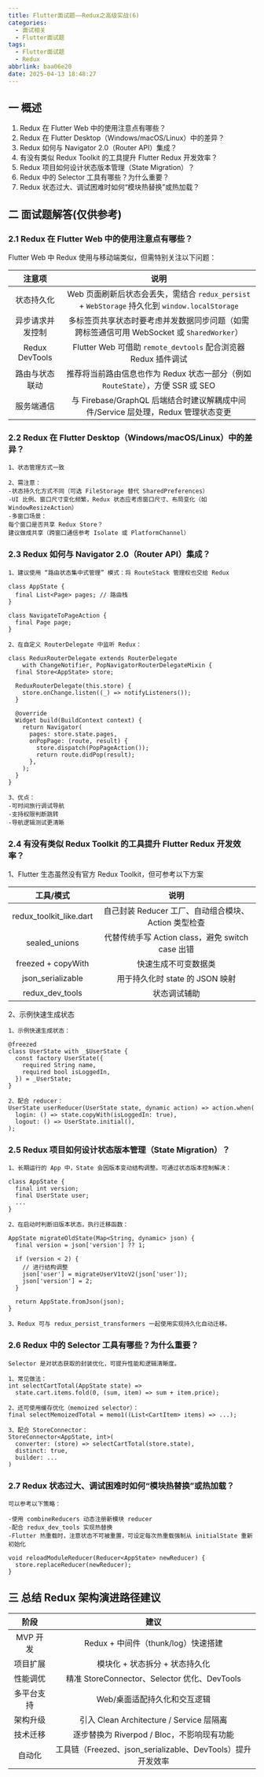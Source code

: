```yaml
---
title: Flutter面试题——Redux之高级实战(6)
categories:
  - 面试相关
  - Flutter面试题
tags:
  - Flutter面试题
  - Redux
abbrlink: baa06e20
date: 2025-04-13 18:48:27
---
```

## 一 概述

1.  Redux 在 Flutter Web 中的使用注意点有哪些？
2.  Redux 在 Flutter Desktop（Windows/macOS/Linux）中的差异？
3.  Redux 如何与 Navigator 2.0（Router API）集成？
4.  有没有类似 Redux Toolkit 的工具提升 Flutter Redux 开发效率？
5.  Redux 项目如何设计状态版本管理（State Migration）？<!--more-->
6.  Redux 中的 Selector 工具有哪些？为什么重要？
7.  Redux 状态过大、调试困难时如何“模块热替换”或热加载？

## 二 面试题解答(仅供参考)

### 2.1 Redux 在 Flutter Web 中的使用注意点有哪些？

Flutter Web 中 Redux 使用与移动端类似，但需特别关注以下问题：

|      注意项      |                             说明                             |
| :--------------: | :----------------------------------------------------------: |
|    状态持久化    | Web 页面刷新后状态会丢失，需结合 `redux_persist` + `WebStorage` 持久化到 `window.localStorage` |
| 异步请求并发控制 | 多标签页共享状态时要考虑并发数据同步问题（如需跨标签通信可用 WebSocket 或 `SharedWorker`） |
|  Redux DevTools  | Flutter Web 可借助 `remote_devtools` 配合浏览器 Redux 插件调试 |
|  路由与状态联动  | 推荐将当前路由信息也作为 Redux 状态一部分（例如 `RouteState`），方便 SSR 或 SEO |
|    服务端通信    | 与 Firebase/GraphQL 后端结合时建议解耦成中间件/Service 层处理，Redux 管理状态变更 |

### 2.2 Redux 在 Flutter Desktop（Windows/macOS/Linux）中的差异？

```
1、状态管理方式一致

2、需注意：
-状态持久化方式不同（可选 FileStorage 替代 SharedPreferences）
-UI 比例、窗口尺寸变化频繁，Redux 状态应考虑窗口尺寸、布局变化（如 WindowResizeAction）
-多窗口场景：
每个窗口是否共享 Redux Store？
建议做成共享（跨窗口通信参考 Isolate 或 PlatformChannel）
```

### 2.3 Redux 如何与 Navigator 2.0（Router API）集成？

```
1、建议使用 “路由状态集中式管理” 模式：将 RouteStack 管理权也交给 Redux

class AppState {
  final List<Page> pages; // 路由栈
}

class NavigateToPageAction {
  final Page page;
}

2、在自定义 RouterDelegate 中监听 Redux：

class ReduxRouterDelegate extends RouterDelegate
    with ChangeNotifier, PopNavigatorRouterDelegateMixin {
  final Store<AppState> store;

  ReduxRouterDelegate(this.store) {
    store.onChange.listen((_) => notifyListeners());
  }

  @override
  Widget build(BuildContext context) {
    return Navigator(
      pages: store.state.pages,
      onPopPage: (route, result) {
        store.dispatch(PopPageAction());
        return route.didPop(result);
      },
    );
  }
}

3、优点：
-可时间旅行调试导航
-支持权限判断跳转
-导航逻辑测试更清晰
```

### 2.4 有没有类似 Redux Toolkit 的工具提升 Flutter Redux 开发效率？

1、Flutter 生态虽然没有官方 Redux Toolkit，但可参考以下方案

|        工具/模式        |                         说明                         |
| :---------------------: | :--------------------------------------------------: |
| redux_toolkit_like.dart | 自己封装 Reducer 工厂、自动组合模块、Action 类型检查 |
|      sealed_unions      |   代替传统手写 Action class，避免 switch case 出错   |
|   freezed + copyWith    |                 快速生成不可变数据类                 |
|    json_serializable    |           用于持久化时 state 的 JSON 映射            |
|     redux_dev_tools     |                     状态调试辅助                     |

2、示例快速生成状态

```
1、示例快速生成状态：

@freezed
class UserState with _$UserState {
  const factory UserState({
    required String name,
    required bool isLoggedIn,
  }) = _UserState;
}

2、配合 reducer：
UserState userReducer(UserState state, dynamic action) => action.when(
  login: () => state.copyWith(isLoggedIn: true),
  logout: () => UserState.initial(),
);
```

### 2.5 Redux 项目如何设计状态版本管理（State Migration）？

```
1、长期运行的 App 中，State 会因版本变动结构调整。可通过状态版本控制解决：

class AppState {
  final int version;
  final UserState user;
  ...
}

2、在启动时判断旧版本状态，执行迁移函数：

AppState migrateOldState(Map<String, dynamic> json) {
  final version = json['version'] ?? 1;

  if (version < 2) {
    // 进行结构调整
    json['user'] = migrateUserV1toV2(json['user']);
    json['version'] = 2;
  }

  return AppState.fromJson(json);
}

3、Redux 可与 redux_persist_transformers 一起使用实现持久化自动迁移。
```

### 2.6 Redux 中的 Selector 工具有哪些？为什么重要？

```
Selector 是对状态获取的封装优化，可提升性能和逻辑清晰度。

1、常见做法：
int selectCartTotal(AppState state) =>
  state.cart.items.fold(0, (sum, item) => sum + item.price);

2、还可使用缓存优化（memoized selector）：
final selectMemoizedTotal = memo1((List<CartItem> items) => ...);

3、配合 StoreConnector：
StoreConnector<AppState, int>(
  converter: (store) => selectCartTotal(store.state),
  distinct: true,
  builder: ...
)
```

### 2.7 Redux 状态过大、调试困难时如何“模块热替换”或热加载？

```
可以参考以下策略：

-使用 combineReducers 动态注册新模块 reducer
-配合 redux_dev_tools 实现热替换
-Flutter 热重载时，注意状态不可被重置，可设定每次热重载强制从 initialState 重新初始化

void reloadModuleReducer(Reducer<AppState> newReducer) {
  store.replaceReducer(newReducer);
}
```

## 三 总结 Redux 架构演进路径建议

|    阶段    |                            建议                            |
| :--------: | :--------------------------------------------------------: |
|  MVP 开发  |            Redux + 中间件（thunk/log）快速搭建             |
|  项目扩展  |               模块化 + 状态拆分 + 状态持久化               |
|  性能调优  |        精准 StoreConnector、Selector 优化、DevTools        |
| 多平台支持 |                Web/桌面适配持久化和交互逻辑                |
|  架构升级  |          引入 Clean Architecture / Service 层隔离          |
|  技术迁移  |         逐步替换为 Riverpod / Bloc，不影响现有功能         |
|   自动化   | 工具链（Freezed、json_serializable、DevTools）提升开发效率 |

